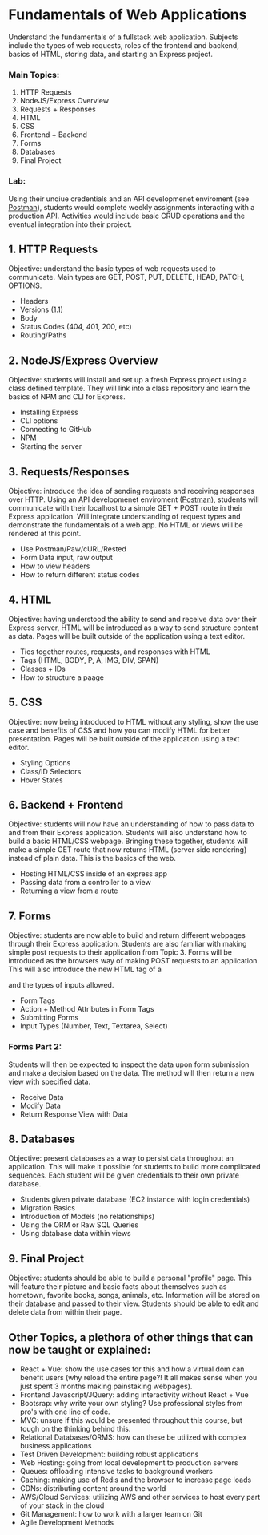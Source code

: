 # Fundamentals of Web Applications
Understand the fundamentals of a fullstack web application. Subjects include the types of web requests, roles of the frontend and backend, basics of HTML, storing data, and starting an Express project.
### Main Topics:
1. HTTP Requests
2. NodeJS/Express Overview
3. Requests + Responses
4. HTML
5. CSS
6. Frontend + Backend
7. Forms
8. Databases
9. Final Project
### Lab:
Using their unqiue credentials and an API developmenet enviroment (see [Postman](https://www.getpostman.com/)), students would complete weekly assignments interacting with a production API. Activities would include basic CRUD operations and the eventual integration into their project.

## 1. HTTP Requests
Objective: understand the basic types of web requests used to communicate. Main types are GET, POST, PUT, DELETE, HEAD, PATCH, OPTIONS.
- Headers
- Versions (1.1)
- Body
- Status Codes (404, 401, 200, etc)
- Routing/Paths

## 2. NodeJS/Express Overview
Objective: students will install and set up a fresh Express project using a class defined template. They will link into a class repository and learn the basics of NPM and CLI for Express.
- Installing Express
- CLI options
- Connecting to GitHub
- NPM 
- Starting the server 

## 3. Requests/Responses
Objective: introduce the idea of sending requests and receiving responses over HTTP. Using an API developmenet enviroment ([Postman](https://www.getpostman.com/)), students will communicate with their localhost to a simple GET + POST route in their Express application. Will integrate understanding of request types and demonstrate the fundamentals of a web app. No HTML or views will be rendered at this point.
- Use Postman/Paw/cURL/Rested
- Form Data input, raw output 
- How to view headers 
- How to return different status codes

## 4. HTML
Objective: having understood the ability to send and receive data over their Express server, HTML will be introduced as a way to send structure content as data. Pages will be built outside of the application using a text editor.
- Ties together routes, requests, and responses with HTML
- Tags (HTML, BODY, P, A, IMG, DIV, SPAN)
- Classes + IDs
- How to structure a paage

## 5. CSS
Objective: now being introduced to HTML without any styling, show the use case and benefits of CSS and how you can modify HTML for better presentation. Pages will be built outside of the application using a text editor.
- Styling Options
- Class/ID Selectors
- Hover States

## 6. Backend + Frontend
Objective: students will now have an understanding of how to pass data to and from their Express application. Students will also understand how to build a basic HTML/CSS webpage. Bringing these together, students will make a simple GET route that now returns HTML (server side rendering) instead of plain data. This is the basics of the web.
- Hosting HTML/CSS inside of an express app
- Passing data from a controller to a view
- Returning a view from a route

## 7. Forms
Objective: students are now able to build and return different webpages through their Express application. Students are also familiar with making simple post requests to their application from Topic 3. Forms will be introduced as the browsers way of making POST requests to an application. This will also introduce the new HTML tag of a <form> and the types of inputs allowed.
- Form Tags
- Action + Method Attributes in Form Tags
- Submitting Forms
- Input Types (Number, Text, Textarea, Select)

### Forms Part 2:
Students will then be expected to inspect the data upon form submission and make a decision based on the data. The method will then return a new view with specified data.
- Receive Data
- Modify Data
- Return Response View with Data

## 8. Databases
Objective: present databases as a way to persist data throughout an application. This will make it possible for students to build more complicated sequences. Each student will be given credentials to their own private database.
- Students given private database (EC2 instance with login credentials)
- Migration Basics
- Introduction of Models (no relationships)
- Using the ORM or Raw SQL Queries
- Using database data within views

## 9. Final Project
Objective: students should be able to build a personal "profile" page. This will feature their picture and basic facts about themselves such as hometown, favorite books, songs, animals, etc. Information will be stored on their database and passed to their view. Students should be able to edit and delete data from within their page.

## Other Topics, a plethora of other things that can **now** be taught or explained:
- React + Vue: show the use cases for this and how a virtual dom can benefit users (why reload the entire page?! It all makes sense when you just spent 3 months making painstaking webpages).
- Frontend Javascript/JQuery: adding interactivity without React + Vue
- Bootsrap: why write your own styling? Use professional styles from pro's with one line of code.
- MVC: unsure if this would be presented throughout this course, but tough on the thinking behind this.
- Relational Databases/ORMS: how can these be utilized with complex business applications
- Test Driven Development: building robust applications
- Web Hosting: going from local development to production servers
- Queues: offloading intensive tasks to background workers
- Caching: making use of Redis and the browser to increase page loads
- CDNs: distributing content around the world 
- AWS/Cloud Services: utilizing AWS and other services to host every part of your stack in the cloud
- Git Management: how to work with a larger team on Git
- Agile Development Methods

